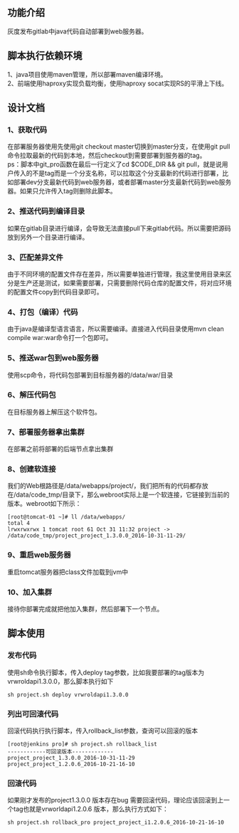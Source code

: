 ## 功能介绍
灰度发布gitlab中java代码自动部署到web服务器。

## 脚本执行依赖环境
1、java项目使用maven管理，所以部署maven编译环境。<br />
2、前端使用haproxy实现负载均衡，使用haproxy socat实现RS的平滑上下线。
## 设计文档
### 1、获取代码
在部署服务器使用先使用git checkout master切换到master分支，在使用git pull 命令拉取最新的代码到本地，然后checkout到需要部署到服务器的tag。<br />
ps：脚本中git_pro函数在最后一行定义了cd $CODE_DIR && git pull，就是说用户传入的不是tag而是一个分支名称，可以拉取这个分支最新的代码进行部署，比如部署dev分支最新代码到web服务器，或者部署master分支最新代码到web服务器。如果只允许传入tag则删除此脚本。
### 2、推送代码到编译目录
如果在gitlab目录进行编译，会导致无法直接pull下来gitlab代码。所以需要把源码放到另外一个目录进行编译。

### 3、匹配差异文件
由于不同环境的配置文件存在差异，所以需要单独进行管理，我这里使用目录来区分是生产还是测试，如果需要部署，只需要删除代码仓库的配置文件，将对应环境的配置文件copy到代码目录即可。
### 4、打包（编译）代码
由于java是编译型语言语言，所以需要编译。直接进入代码目录使用mvn clean compile war:war命令打一个包即可。
### 5、推送war包到web服务器
使用scp命令，将代码包部署到目标服务器的/data/war/目录
### 6、解压代码包
在目标服务器上解压这个软件包。
### 7、部署服务器拿出集群
在部署之前将部署的后端节点拿出集群
### 8、创建软连接
我们的Web根路径是/data/webapps/project/，我们把所有的代码都存放在/data/code_tmp/目录下，那么webroot实际上是一个软连接，它链接到当前的版本。webroot如下所示：
```
[root@tomcat-01 ~]# ll /data/webapps/
total 4
lrwxrwxrwx 1 tomcat root 61 Oct 31 11:32 project -> /data/code_tmp/project_project_1.3.0.0_2016-10-31-11-29/
```
### 9、重启web服务器
重启tomcat服务器把class文件加载到jvm中
### 10、加入集群
接待你部署完成就把他加入集群，然后部署下一个节点。


## 脚本使用

### 发布代码
使用sh命令执行脚本，传入deploy tag参数，比如我要部署的tag版本为vrwroldapi1.3.0.0，那么脚本执行如下
```
sh project.sh deploy vrwroldapi1.3.0.0
```

### 列出可回滚代码
回滚代码执行执行脚本，传入rollback_list参数，查询可以回滚的版本
```
[root@jenkins pro]# sh project.sh rollback_list
------------可回滚版本-------------
project_project_1.3.0.0_2016-10-31-11-29
project_project_1.2.0.6_2016-10-21-16-10

```
### 回滚代码
如果刚才发布的project1.3.0.0 版本存在bug 需要回滚代码，理论应该回滚到上一个tag也就是vrworldapi1.2.0.6 版本，那么执行方式如下：
```
sh project.sh rollback_pro project_project_i1.2.0.6_2016-10-21-16-10
```